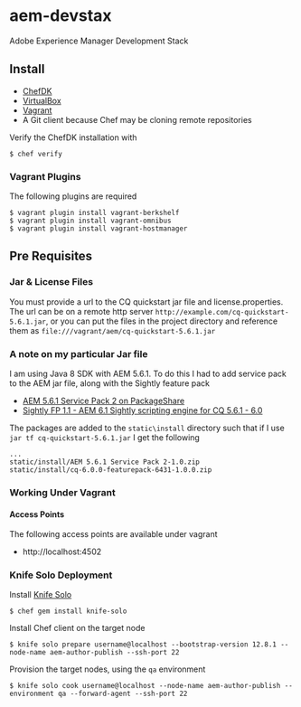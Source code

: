 # aem-devstax

Adobe Experience Manager Development Stack

## Install
- [ChefDK](https://downloads.chef.io/chef-dk/)
- [VirtualBox](https://www.virtualbox.org/wiki/Downloads)
- [Vagrant](https://www.vagrantup.com/downloads.html)
- A Git client because Chef may be cloning remote repositories

Verify the ChefDK installation with
```shell
$ chef verify
```
### Vagrant Plugins

The following plugins are required

```shell
$ vagrant plugin install vagrant-berkshelf
$ vagrant plugin install vagrant-omnibus
$ vagrant plugin install vagrant-hostmanager
```

## Pre Requisites

### Jar & License Files
You must provide a url to the CQ quickstart jar file and license.properties. The url can be on a remote http server `http://example.com/cq-quickstart-5.6.1.jar`,
or you can put the files in the project directory and reference them as `file:///vagrant/aem/cq-quickstart-5.6.1.jar`

### A note on my particular Jar file
I am using Java 8 SDK with AEM 5.6.1. To do this I had to add service pack to the AEM jar file, along with the Sightly feature pack
- [AEM 5.6.1 Service Pack 2 on PackageShare](https://www.adobeaemcloud.com/content/marketplace/marketplaceProxy.html?packagePath=/content/companies/public/adobe/packages/cq561/servicepack/AEM-561-Service-Pack-2)
- [Sightly FP 1.1 - AEM 6.1 Sightly scripting engine for CQ 5.6.1 - 6.0](https://www.adobeaemcloud.com/content/marketplace/marketplaceProxy.html?packagePath=/content/companies/public/adobe/packages/cq600/featurepack/cq-6.0.0-featurepack-6431)

The packages are added to the `static\install` directory such that if I use `jar tf cq-quickstart-5.6.1.jar` I get the following
```
...
static/install/AEM 5.6.1 Service Pack 2-1.0.zip
static/install/cq-6.0.0-featurepack-6431-1.0.0.zip
```
### Working Under Vagrant

#### Access Points

The following access points are available under vagrant

* http://localhost:4502

### Knife Solo Deployment

Install [Knife Solo](https://matschaffer.github.io/knife-solo)

```shell
$ chef gem install knife-solo
```

Install Chef client on the target node

```shell
$ knife solo prepare username@localhost --bootstrap-version 12.8.1 --node-name aem-author-publish --ssh-port 22
```
Provision the target nodes, using the `qa` environment

```shell
$ knife solo cook username@localhost --node-name aem-author-publish --environment qa --forward-agent --ssh-port 22
```


